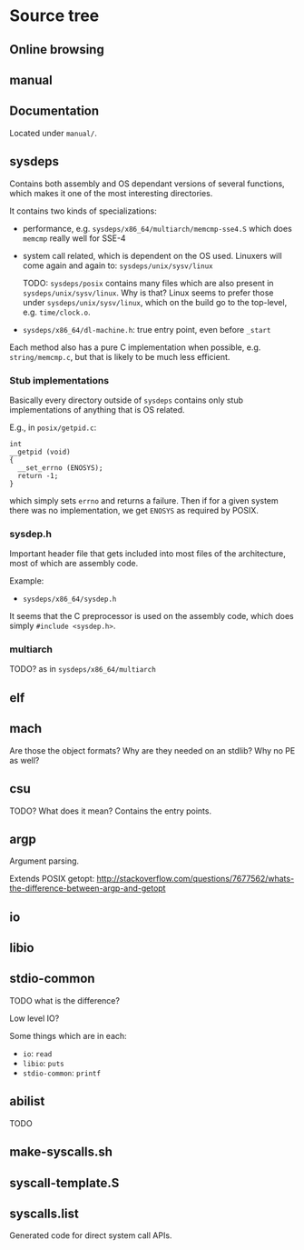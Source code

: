# Source tree

## Online browsing

## manual

## Documentation

Located under `manual/`.

## sysdeps

Contains both assembly and OS dependant versions of several functions, which makes it one of the most interesting directories.

It contains two kinds of specializations:

-   performance, e.g. `sysdeps/x86_64/multiarch/memcmp-sse4.S` which does `memcmp` really well for SSE-4

-   system call related, which is dependent on the OS used. Linuxers will come again and again to: `sysdeps/unix/sysv/linux`

    TODO: `sysdeps/posix` contains many files which are also present in `sysdeps/unix/sysv/linux`. Why is that? Linux seems to prefer those under `sysdeps/unix/sysv/linux`, which on the build go to the top-level, e.g. `time/clock.o`.

-   `sysdeps/x86_64/dl-machine.h`: true entry point, even before `_start`

Each method also has a pure C implementation when possible, e.g. `string/memcmp.c`, but that is likely to be much less efficient.

### Stub implementations

Basically every directory outside of `sysdeps` contains only stub implementations of anything that is OS related.

E.g., in `posix/getpid.c`:

    int
    __getpid (void)
    {
      __set_errno (ENOSYS);
      return -1;
    }

which simply sets `errno` and returns a failure. Then if for a given system there was no implementation, we get `ENOSYS` as required by POSIX.

### sysdep.h

Important header file that gets included into most files of the architecture, most of which are assembly code.

Example:

- `sysdeps/x86_64/sysdep.h`

It seems that the C preprocessor is used on the assembly code, which does simply `#include <sysdep.h>`.

### multiarch

TODO? as in `sysdeps/x86_64/multiarch`

## elf

## mach

Are those the object formats? Why are they needed on an stdlib? Why no PE as well?

## csu

TODO? What does it mean? Contains the entry points.

## argp

Argument parsing.

Extends POSIX getopt: <http://stackoverflow.com/questions/7677562/whats-the-difference-between-argp-and-getopt>

## io

## libio

## stdio-common

TODO what is the difference?

Low level IO?

Some things which are in each:

- `io`: `read`
- `libio`: `puts`
- `stdio-common`: `printf`

## abilist

TODO

## make-syscalls.sh

## syscall-template.S

## syscalls.list

Generated code for direct system call APIs.
